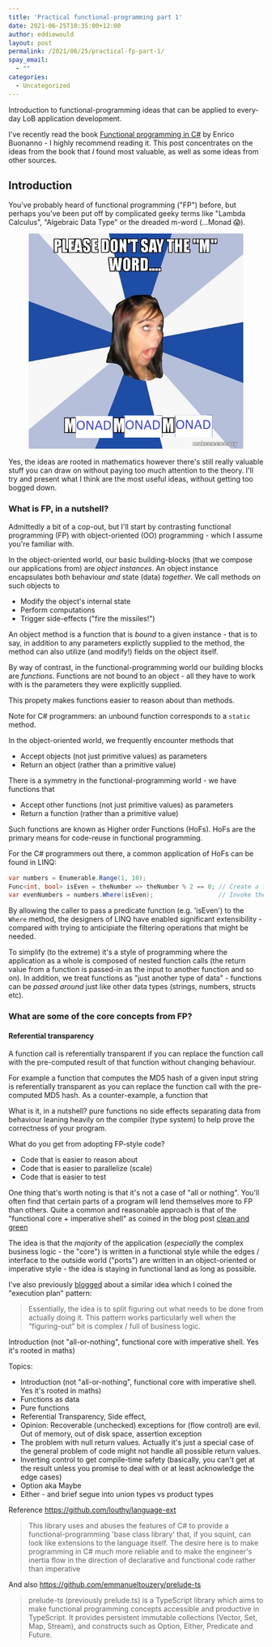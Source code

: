 ```yaml
---
title: 'Practical functional-programming part 1'
date: 2021-06-25T10:35:00+12:00
author: eddiewould
layout: post
permalink: /2021/06/25/practical-fp-part-1/
spay_email:
  - ""
categories:
  - Uncategorized
---
```


Introduction to functional-programming ideas that can be applied to every-day LoB application development.

I've recently read the book [Functional programming in C#](https://www.manning.com/books/functional-programming-in-c-sharp) by Enrico Buonanno - I highly recommend reading it. This post concentrates on the ideas from the book that _I_ found most valuable, as well as some ideas from other sources. 

## Introduction
You've probably heard of functional programming ("FP") before, but perhaps you've been put off by complicated geeky terms like "Lambda Calculus", "Algebraic Data Type" or the dreaded m-word (...Monad 😱). 

<figure class="wp-block-image size-large"><img src="/images/posts/practical-fp-part-1/monad-monad-monad.png"/></figure>

Yes, the ideas are rooted in mathematics however there's still really valuable stuff you can draw on without paying too much attention to the theory. I'll try and present what I think are the most useful ideas, without getting too bogged down.

### What is FP, in a nutshell? 
Admittedly a bit of a cop-out, but I'll start by contrasting functional programming (FP) with object-oriented (OO) programming - which I assume you're familiar with.

In the object-oriented world, our basic building-blocks (that we compose our applications from) are _object instances_. An object instance encapsulates both behaviour _and_ state (data) _together_. We call methods *on* such objects to 
* Modify the object's internal state
* Perform computations
* Trigger side-effects ("fire the missiles!") 

An object method is a function that is _bound_ to a given instance - that is to say, in addition to any parameters explictly supplied to the method, the method can also utilize (and modify!) fields on the object itself.

By way of contrast, in the functional-programming world our building blocks are _functions_. Functions are not bound to an object - all they have to work with is the parameters they were explicitly supplied. 

This propety makes functions easier to reason about than methods.

Note for C# programmers: an unbound function corresponds to a `static` method. 

In the object-oriented world, we frequently encounter methods that
* Accept objects (not just primitive values) as parameters
* Return an object (rather than a primitive value)

There is a symmetry in the functional-programming world - we have functions that
* Accept other functions (not just primitive values) as parameters
* Return a function (rather than a primitive value)

Such functions are known as Higher order Functions (HoFs). HoFs are the primary means for code-reuse in functional programming.

For the C# programmers out there, a common application of HoFs can be found in LINQ:

```csharp
var numbers = Enumerable.Range(1, 10);
Func<int, bool> isEven = theNumber => theNumber % 2 == 0; // Create a function with the signature string → bool
var evenNumbers = numbers.Where(isEven);                  // Invoke the LINQ Where method, passing the function in as an argument (the predicate)
```

By allowing the caller to pass a predicate function (e.g. 'isEven') to the `Where` method, the designers of LINQ have enabled significant extensibility - compared with trying to anticipiate the filtering operations that might be needed.



To simplify (to the extreme) it's a style of programming where the application as a whole is composed of nested function calls (the return value from a function is passed-in as the input to another function and so on). In addition, we treat functions as "just another type of data" - functions can be *passed around* just like other data types (strings, numbers, structs etc).


### What are some of the core concepts from FP?

#### Referential transparency
A function call is referentially transparent if you can replace the function call with the pre-computed result of that function without changing behaviour.

For example a function that computes the MD5 hash of a given input string is referentially transparent as you can replace the function call with the pre-computed MD5 hash. As a counter-example, a function that 




What is it, in a nutshell?
pure functions
no side effects
separating data from behaviour
leaning heavily on the compiler (type system) to help prove the correctness of your program.

What do you get from adopting FP-style code? 
* Code that is easier to reason about
* Code that is easier to parallelize (scale)
* Code that is easier to test

One thing that's worth noting is that it's not a case of "all or nothing". You'll often find that certain parts of a program will lend themselves more to FP than others. Quite a common and reasonable approach is that of the "functional core + imperative shell" as coined in the blog post [clean and green](http://drocco007.github.io/2015_pytn/clean_and_green.html)

The idea is that the *majority* of the application (_especially_ the complex business logic - the "core") is written in a functional style while the edges / interface to the outside world ("ports") are written in an object-oriented or imperative style - the idea is staying in functional land as long as possible.

I've also previously [blogged](2019/10/17/writing-testable-software/) about a similar idea which I coined the "execution plan" pattern:

> Essentially, the idea is to split figuring out what needs to be done from actually doing it. This pattern works particularly well when the “figuring-out” bit is complex / full of business logic.

Introduction (not "all-or-nothing", functional core with imperative shell. Yes it's rooted in maths)

Topics:

* Introduction (not "all-or-nothing", functional core with imperative shell. Yes it's rooted in maths)
* Functions as data
* Pure functions
*   Referential Transparency, Side effect, 
* Opinion: Recoverable (unchecked) exceptions for (flow control) are evil. Out of memory, out of disk space, assertion exception
* The problem with null return values. Actually it's just a special case of the general problem of code might not handle all possible return values.
* Inverting control to get compile-time safety (basically, you can't get at the result unless you promise to deal with or at least acknowledge the edge cases) 
* Option aka Maybe
* Either - and brief segue into union types vs product types 

Reference https://github.com/louthy/language-ext 

> This library uses and abuses the features of C# to provide a functional-programming 'base class library' that, if you squint, can look like extensions to the language itself. The desire here is to make programming in C# much more reliable and to make the engineer's inertia flow in the direction of declarative and functional code rather than imperative

And also https://github.com/emmanueltouzery/prelude-ts 

> prelude-ts (previously prelude.ts) is a TypeScript library which aims to make functional programming concepts accessible and productive in TypeScript. It provides persistent immutable collections (Vector, Set, Map, Stream), and constructs such as Option, Either, Predicate and Future. 